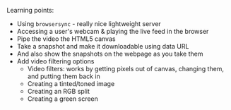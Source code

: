 Learning points:

* Using `browsersync` - really nice lightweight server
* Accessing a user's webcam & playing the live feed in the browser
* Pipe the video the HTML5 canvas
* Take a snapshot and make it downloadable using data URL
* And also show the snapshots on the webpage as you take them
* Add video filtering options
  * Video filters: works by getting pixels out of canvas, changing them, and putting them back in
  * Creating a tinted/toned image
  * Creating an RGB split
  * Creating a green screen
